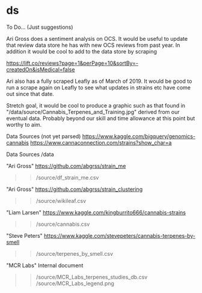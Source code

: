 # ds

To Do... (Just suggestions)

Ari Gross does a sentiment analysis on OCS. It would be useful to update that review data store he has with new OCS reviews from past year. In addition it would be cool to add to the data store by scraping 

https://lift.co/reviews?page=1&perPage=10&sortBy=-createdOn&isMedical=false

Ari also has a fully scraped Leafly as of March of 2019. It would be good to run a scrape again on Leafly to see what updates in strains etc have come out since that date.

Stretch goal, it would be cool to produce a graphic such as that found in "/data/source/Cannabis_Terpenes_and_Training.jpg" derived from our eventual data. Probably beyond our skill and time allowance at this point but worthy to aim.

Data Sources (not yet parsed)
https://www.kaggle.com/bigquery/genomics-cannabis
https://www.cannaconnection.com/strains?show_char=a


Data Sources /data

"Ari Gross" 
https://github.com/abgrss/strain_me
>>/source/df_strain_me.csv

"Ari Gross"
https://github.com/abgrss/strain_clustering
>>/source/wikileaf.csv

"Liam Larsen"
https://www.kaggle.com/kingburrito666/cannabis-strains
>>/source/cannabis.csv

"Steve Peters"
https://www.kaggle.com/stevepeters/cannabis-terpenes-by-smell
>>/source/terpenes_by_smell.csv

"MCR Labs"
Internal document
>>/source/MCR_Labs_terpenes_studies_db.csv
>>/source/MCR_Labs_legend.png